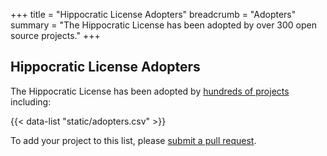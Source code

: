 +++
title = "Hippocratic License Adopters"
breadcrumb = "Adopters"
summary = "The Hippocratic License has been adopted by over 300 open source projects."
+++

## Hippocratic License Adopters

The Hippocratic License has been adopted by [hundreds of projects](https://github.com/search?l=&q=%22Hippocratic+License%22+filename%3ALICENSE&type=Code) including:

{{< data-list "static/adopters.csv" >}}

To add your project to this list, please [submit a pull
request](https://github.com/EthicalSource/hippocratic-license-3/blob/release/CONTRIBUTING.md#adding-a-project-to-the-list-of-adopters "Hippocratic License source code").
